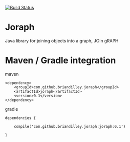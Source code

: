 
[![Build Status](https://travis-ci.org/briandilley/joraph.svg?branch=develop)](https://travis-ci.org/briandilley/joraph)

Joraph
======

Java library for joining objects into a graph, JOin gRAPH


# Maven / Gradle integration

maven
```
<dependency>
    <groupId>com.github.briandilley.joraph</groupId>
    <artifactId>joraph</artifactId>
    <version>0.1</version>
</dependency>
```

gradle
```
dependencies {

    compile('com.github.briandilley.joraph:joraph:0.1')

}
```